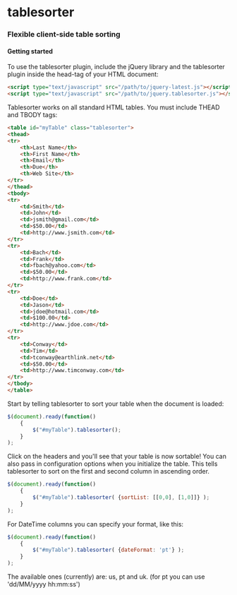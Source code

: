tablesorter
===========

### Flexible client-side table sorting
#### Getting started

To use the tablesorter plugin, include the jQuery library and the tablesorter plugin inside the head-tag of your HTML document:

```html
<script type="text/javascript" src="/path/to/jquery-latest.js"></script> 
<script type="text/javascript" src="/path/to/jquery.tablesorter.js"></script> 
```

Tablesorter works on all standard HTML tables. You must include THEAD and TBODY tags:

```html
<table id="myTable" class="tablesorter"> 
<thead> 
<tr> 
    <th>Last Name</th> 
    <th>First Name</th> 
    <th>Email</th> 
    <th>Due</th> 
    <th>Web Site</th> 
</tr> 
</thead> 
<tbody> 
<tr> 
    <td>Smith</td> 
    <td>John</td> 
    <td>jsmith@gmail.com</td> 
    <td>$50.00</td> 
    <td>http://www.jsmith.com</td> 
</tr> 
<tr> 
    <td>Bach</td> 
    <td>Frank</td> 
    <td>fbach@yahoo.com</td> 
    <td>$50.00</td> 
    <td>http://www.frank.com</td> 
</tr> 
<tr> 
    <td>Doe</td> 
    <td>Jason</td> 
    <td>jdoe@hotmail.com</td> 
    <td>$100.00</td> 
    <td>http://www.jdoe.com</td> 
</tr> 
<tr> 
    <td>Conway</td> 
    <td>Tim</td> 
    <td>tconway@earthlink.net</td> 
    <td>$50.00</td> 
    <td>http://www.timconway.com</td> 
</tr> 
</tbody> 
</table> 
```

Start by telling tablesorter to sort your table when the document is loaded:

```javascript
$(document).ready(function() 
    { 
        $("#myTable").tablesorter(); 
    } 
); 
```

Click on the headers and you'll see that your table is now sortable! You can also pass in configuration options when you initialize the table. This tells tablesorter to sort on the first and second column in ascending order.

```javascript
$(document).ready(function() 
    { 
        $("#myTable").tablesorter( {sortList: [[0,0], [1,0]]} ); 
    } 
); 
```

For DateTime columns you can specify your format, like this:

```javascript
$(document).ready(function() 
    { 
        $("#myTable").tablesorter( {dateFormat: 'pt'} ); 
    } 
); 
```

The available ones (currently) are: us, pt and uk. (for pt you can use 'dd/MM/yyyy hh:mm:ss')
